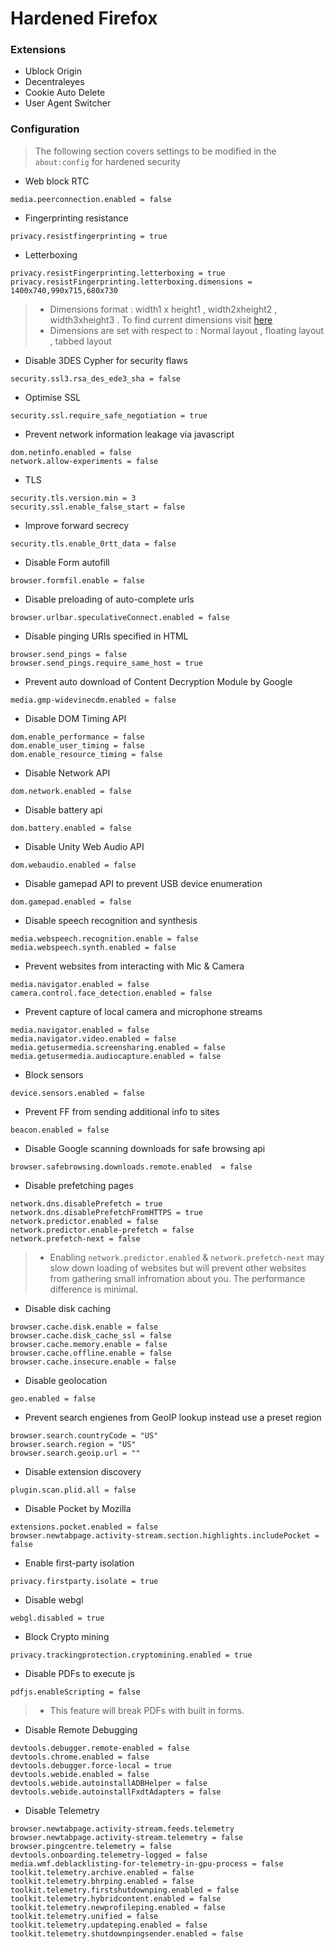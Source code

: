 # Hardened Firefox


### Extensions

* Ublock Origin
* Decentraleyes 
* Cookie Auto Delete
* User Agent Switcher


###  Configuration
> The following section covers settings to be modified in the `about:config` for hardened security

* Web block RTC

```
media.peerconnection.enabled = false
```

* Fingerprinting resistance

```
privacy.resistfingerprinting = true
```
* Letterboxing

```
privacy.resistFingerprinting.letterboxing = true
privacy.resistFingerprinting.letterboxing.dimensions = 1400x740,990x715,680x730 
```
> * Dimensions format : width1 x height1 , width2xheight2 , width3xheight3 . To find current dimensions visit [here](https://www.rapidtables.com/web/tools/window-size.html)
> * Dimensions are set with respect to : Normal layout , floating layout , tabbed layout

* Disable 3DES Cypher for security flaws

```
security.ssl3.rsa_des_ede3_sha = false
```

* Optimise SSL

```
security.ssl.require_safe_negotiation = true
```

* Prevent network information leakage via javascript

```
dom.netinfo.enabled = false
network.allow-experiments = false
```
* TLS

```
security.tls.version.min = 3
security.ssl.enable_false_start = false
```

* Improve forward secrecy

```
security.tls.enable_0rtt_data = false
```

* Disable Form autofill 

```
browser.formfil.enable = false
```
* Disable preloading of auto-complete urls

```
browser.urlbar.speculativeConnect.enabled = false
```

* Disable pinging URIs specified in HTML

```
browser.send_pings = false
browser.send_pings.require_same_host = true
```

* Prevent auto download of Content Decryption Module by Google

```
media.gmp-widevinecdm.enabled = false
```

* Disable DOM Timing API

```
dom.enable_performance = false
dom.enable_user_timing = false
dom.enable_resource_timing = false
```

* Disable Network API

```
dom.network.enabled = false
```

* Disable battery api

```
dom.battery.enabled = false
```
* Disable Unity Web Audio API

```
dom.webaudio.enabled = false
```

* Disable gamepad API to prevent USB device enumeration

```
dom.gamepad.enabled = false
```

* Disable speech recognition and synthesis

```
media.webspeech.recognition.enable = false
media.webspeech.synth.enabled = false
```

* Prevent websites from interacting with Mic & Camera

```
media.navigator.enabled = false 
camera.control.face_detection.enabled = false 
```
* Prevent capture of local camera and microphone streams

```
media.navigator.enabled = false
media.navigator.video.enabled = false
media.getusermedia.screensharing.enabled = false
media.getusermedia.audiocapture.enabled = false
```
* Block sensors

```
device.sensors.enabled = false
```
* Prevent FF from sending additional info to sites

```
beacon.enabled = false
```

* Disable Google scanning downloads for safe browsing api 

```
browser.safebrowsing.downloads.remote.enabled  = false
```

* Disable prefetching pages

```
network.dns.disablePrefetch = true
network.dns.disablePrefetchFromHTTPS = true
network.predictor.enabled = false
network.predictor.enable-prefetch = false
network.prefetch-next = false
```
> * Enabling `network.predictor.enabled` & `network.prefetch-next` may slow down loading of websites but will prevent other websites from gathering small infromation about you. The performance difference is minimal. 

* Disable disk caching

```
browser.cache.disk.enable = false
browser.cache.disk_cache_ssl = false
browser.cache.memory.enable = false
browser.cache.offline.enable = false
browser.cache.insecure.enable = false
```

* Disable geolocation

```
geo.enabled = false
```
* Prevent search engienes from GeoIP lookup instead use a preset region

```
browser.search.countryCode = "US"
browser.search.region = "US"
browser.search.geoip.url = ""
```

* Disable extension discovery

```
plugin.scan.plid.all = false
```
* Disable Pocket by Mozilla 

```
extensions.pocket.enabled = false
browser.newtabpage.activity-stream.section.highlights.includePocket = false
```
* Enable first-party isolation

```
privacy.firstparty.isolate = true
```

* Disable webgl
```
webgl.disabled = true
```
* Block Crypto mining

```
privacy.trackingprotection.cryptomining.enabled = true
```
* Disable PDFs to execute js

```
pdfjs.enableScripting = false
```
> * This feature will break PDFs with built in forms.

* Disable Remote Debugging 

```
devtools.debugger.remote-enabled = false
devtools.chrome.enabled = false
devtools.debugger.force-local = true
devtools.webide.enabled = false
devtools.webide.autoinstallADBHelper = false 
devtools.webide.autoinstallFxdtAdapters = false
```

* Disable Telemetry 

```
browser.newtabpage.activity-stream.feeds.telemetry browser.newtabpage.activity-stream.telemetry = false
browser.pingcentre.telemetry = false
devtools.onboarding.telemetry-logged = false
media.wmf.deblacklisting-for-telemetry-in-gpu-process = false
toolkit.telemetry.archive.enabled = false
toolkit.telemetry.bhrping.enabled = false
toolkit.telemetry.firstshutdownping.enabled = false
toolkit.telemetry.hybridcontent.enabled = false
toolkit.telemetry.newprofileping.enabled = false
toolkit.telemetry.unified = false
toolkit.telemetry.updateping.enabled = false
toolkit.telemetry.shutdownpingsender.enabled = false
```


